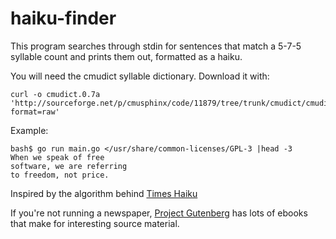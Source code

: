 # haiku-finder

This program searches through stdin for sentences that match a 5-7-5 syllable count and prints them out, formatted as a haiku.

You will need the cmudict syllable dictionary.  Download it with:

    curl -o cmudict.0.7a 'http://sourceforge.net/p/cmusphinx/code/11879/tree/trunk/cmudict/cmudict.0.7a?format=raw'

Example:

    bash$ go run main.go </usr/share/common-licenses/GPL-3 |head -3
    When we speak of free
    software, we are referring
    to freedom, not price.

Inspired by the algorithm behind [Times Haiku](http://haiku.nytimes.com/about)

If you're not running a newspaper, [Project Gutenberg](http://www.gutenberg.org/) has lots of ebooks that make for interesting source material.
